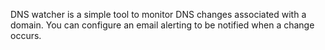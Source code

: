 DNS watcher is a simple tool to monitor DNS changes associated with a domain.
You can configure an email alerting to be notified when a change occurs.
